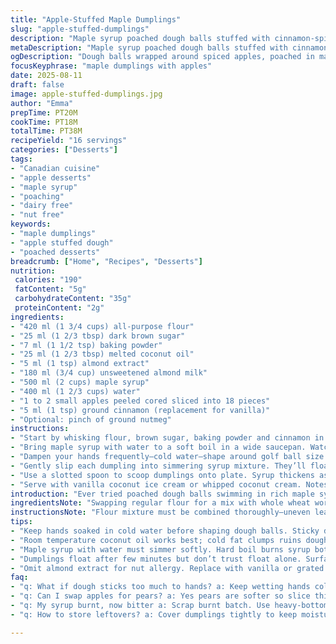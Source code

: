 ```yaml
---
title: "Apple-Stuffed Maple Dumplings"
slug: "apple-stuffed-dumplings"
description: "Maple syrup poached dough balls stuffed with cinnamon-spiced apples. The dough blends flour, brown sugar, baking powder, melted coconut oil, almond extract, and almond milk for a lightly sweetened base. Cooked in a simmering mixture of maple syrup and water until plump and tender. Perfect with vanilla ice cream or whipped cream. Dairy and nut free substitutions offered with tips to prevent dough stickiness and advise on texture cues for doneness."
metaDescription: "Maple syrup poached dough balls stuffed with cinnamon spiced apples, tender and glossy dough, simmered till puffed. Nut and dairy free options included."
ogDescription: "Dough balls wrapped around spiced apples, poached in maple syrup till tender and puffed. Nut and dairy substitutes plus textured dough cues for doneness."
focusKeyphrase: "maple dumplings with apples"
date: 2025-08-11
draft: false
image: apple-stuffed-dumplings.jpg
author: "Emma"
prepTime: PT20M
cookTime: PT18M
totalTime: PT38M
recipeYield: "16 servings"
categories: ["Desserts"]
tags:
- "Canadian cuisine"
- "apple desserts"
- "maple syrup"
- "poaching"
- "dairy free"
- "nut free"
keywords:
- "maple dumplings"
- "apple stuffed dough"
- "poached desserts"
breadcrumb: ["Home", "Recipes", "Desserts"]
nutrition: 
 calories: "190"
 fatContent: "5g"
 carbohydrateContent: "35g"
 proteinContent: "2g"
ingredients:
- "420 ml (1 3/4 cups) all-purpose flour"
- "25 ml (1 2/3 tbsp) dark brown sugar"
- "7 ml (1 1/2 tsp) baking powder"
- "25 ml (1 2/3 tbsp) melted coconut oil"
- "5 ml (1 tsp) almond extract"
- "180 ml (3/4 cup) unsweetened almond milk"
- "500 ml (2 cups) maple syrup"
- "400 ml (1 2/3 cups) water"
- "1 to 2 small apples peeled cored sliced into 18 pieces"
- "5 ml (1 tsp) ground cinnamon (replacement for vanilla)"
- "Optional: pinch of ground nutmeg"
instructions:
- "Start by whisking flour, brown sugar, baking powder and cinnamon in a mixing bowl. Dry ingredients well blended helps even dough rise. Add melted coconut oil—room temp to avoid cooking eggs if you added any. Pour in almond milk gradually stirring with wooden spoon until dough holds but still sticky. Avoid overmixing; lumps okay. Dough glossy and slightly elastic."
- "Bring maple syrup with water to a soft boil in a wide saucepan. Watch closely to not scorch syrup on the bottom. The sweet scent rising signals it’s ready to poach."
- "Dampen your hands frequently—cold water—shape around golf ball size dough balls. Press a slice of apple into each, fold dough over to encase fruit snugly. Small tears in dough mean you pressed too hard. Don’t fuss too much or dough toughens."
- "Gently slip each dumpling into simmering syrup mixture. They’ll float after 3-4 minutes but keep the pan partially covered. Simmer 17-20 minutes total. Surface becomes matte and puffed. Syrup bubbles lower, thicker halfway through cooking."
- "Use a slotted spoon to scoop dumplings onto plate. Syrup thickens as it cools; drizzle warm on top or reserve heated for pouring. Dumplings soft but hold shape, tender mushy apple inside provides bite contrast."
- "Serve with vanilla coconut ice cream or whipped coconut cream. Notes on substitutions below."
introduction: "Ever tried poached dough balls swimming in rich maple syrup? Imagine biting into tender dough wrapped around spiced apples, juice bursting as syrup coats your tongue. The sizzle and gentle boil of syrup hints at sticky sweetness to come. One time I swapped coconut oil for butter and the dough were silkier, less heavy. Almond extract pulled the flavor from the apples unlike vanilla which sometimes muffles that tang. Took a few batches to get the dough moist but not gluey, hands wet for every lump—a mess but worth it. Maple syrup infuses warmth from the bubble below, reduced just till syrup thickens on the sides of the pot. Keep an eye on texture, not time."
ingredientsNote: "Swapping regular flour for a mix with whole wheat works but expect denser dumplings. Brown sugar over white sugar adds a hint of molasses without overpowering syrup. Coconut oil melts faster than butter; use room temperature to avoid greasy dough. Almond milk can be replaced by oat or soy milk; keep liquids steady to avoid sticky dough. Cinnamon and nutmeg bring fall vibes, deepening the apple flavor. For nut allergies, omit almond extract and replace with pure vanilla or orange zest for a different twist. Wet your hands every time before shaping to keep dough manageable. Apples must be tart but not too watery; firm varieties like Granny Smith provide balance. Peel and core apples first to keep texture uniform inside dough balls."
instructionsNote: "Flour mixture must be combined thoroughly—uneven leavening ruins rise. Melted fat adds tenderness; skip or reduce for a chewier texture. Watch maple syrup simmer; aim for soft bubbles, not a roaring boil to avoid burning. Dough balls should float within 4 minutes but simmer longer till surface dulls—sign they are cooked through. Do not overcrowd pot; dumplings stick together and cook unevenly. Covering pan traps steam for even cooking but lift occasionally to check syrup level; add water sparingly if it gets too low. Spoon dumplings out gently or they’ll break. Syrup thickens as it cools—serve warm with extra on the side. Store dumplings covered to preserve moisture; reheat in syrup gently. Avoid stirring once dumplings in to prevent skin from rupturing. Experience tells me watching for texture beats measuring time exactly every time."
tips:
- "Keep hands soaked in cold water before shaping dough balls. Sticky dough clings, wet hands help shape without tearing. Press apples gently into each ball; tight seal avoids leaks but small tears cause tough spots later."
- "Room temperature coconut oil works best; cold fat clumps ruins dough texture, warm melts too fast. Melt gently then cool a bit. Almond milk substitutions like oat or soy milk keep liquid ratio steady, adjust flour if dough feels too wet."
- "Maple syrup with water must simmer softly. Hard boil burns syrup bottom, bitter taste ruins finish. Watch for bubbling to slow and surface turning matte—not shiny anymore means syrup is thicker, timing cue to lower heat or remove."
- "Dumplings float after few minutes but don’t trust float alone. Surface dulling and puffed look tells they’re cooked through. Thick syrup bubbles drop in intensity, thickening signals near done. Keep pan partially covered traps steam for even cooking."
- "Omit almond extract for nut allergy. Replace with vanilla or grated orange zest for different aromatics. Cinnamon is subtle but essential here; ground nutmeg optional. Tart firm apples like Granny Smith hold up best, watery apples break dough or watery filling."
faq:
- "q: What if dough sticks too much to hands? a: Keep wetting hands cold water dips. Dust lightly with flour but sparing. Avoid overmixing dough; sticky is expected but too sticky means liquid too high or fat temp off."
- "q: Can I swap apples for pears? a: Yes pears are softer so slice thicker. Adjust poach time slightly; pears release more juice, dough might need a quicker cooking or thicker syrup additions for coating."
- "q: My syrup burnt, now bitter a: Scrap burnt batch. Use heavy-bottom pan, keep low heat after boil. Stir gently few times then watch bubbles. Scorching happens fast under high heat and thick syrup. Add small water increments if too thick early."
- "q: How to store leftovers? a: Cover dumplings tightly to keep moisture. Refrigerate up to 2 days. Reheat gently in portion of syrup or water to prevent drying. Won’t keep well frozen; texture breaks from ice crystals and syrup thickening unevenly."

---
```

